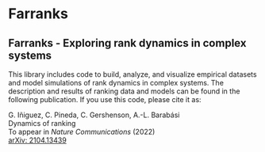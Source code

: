 # Farranks

## Farranks - Exploring rank dynamics in complex systems

This library includes code to build, analyze, and visualize empirical datasets and model simulations of rank dynamics in complex systems. The description and results of ranking data and models can be found in the following publication. If you use this code, please cite it as:

G. Iñiguez, C. Pineda, C. Gershenson, A.-L. Barabási  
Dynamics of ranking  
To appear in *Nature Communications* (2022)  
[arXiv: 2104.13439](https://arxiv.org/abs/2104.13439)
